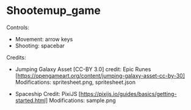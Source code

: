 # Shootemup_game

Controls:
- Movement: arrow keys
- Shooting: spacebar

Credits:
- Jumping Galaxy Asset [CC-BY 3.0]
	credit: Epic Runes [https://opengameart.org/content/jumping-galaxy-asset-cc-by-30]
	Modifications: spritesheet.png, spritesheet.json 

- Spaceship
	Credit: PixiJS [https://pixijs.io/guides/basics/getting-started.html]
	Modifications: sample.png